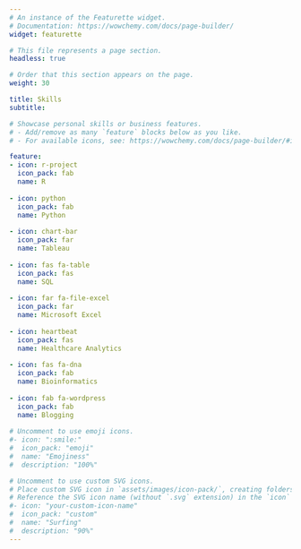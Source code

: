 ```yaml
---
# An instance of the Featurette widget.
# Documentation: https://wowchemy.com/docs/page-builder/
widget: featurette

# This file represents a page section.
headless: true

# Order that this section appears on the page.
weight: 30

title: Skills
subtitle:

# Showcase personal skills or business features.
# - Add/remove as many `feature` blocks below as you like.
# - For available icons, see: https://wowchemy.com/docs/page-builder/#icons

feature:
- icon: r-project
  icon_pack: fab
  name: R
  
- icon: python
  icon_pack: fab
  name: Python
  
- icon: chart-bar
  icon_pack: far
  name: Tableau
  
- icon: fas fa-table
  icon_pack: fas
  name: SQL
  
- icon: far fa-file-excel
  icon_pack: far
  name: Microsoft Excel 
  
- icon: heartbeat
  icon_pack: fas
  name: Healthcare Analytics
  
- icon: fas fa-dna
  icon_pack: fab
  name: Bioinformatics  
  
- icon: fab fa-wordpress
  icon_pack: fab
  name: Blogging
  
# Uncomment to use emoji icons.
#- icon: ":smile:"
#  icon_pack: "emoji"
#  name: "Emojiness"
#  description: "100%"  

# Uncomment to use custom SVG icons.
# Place custom SVG icon in `assets/images/icon-pack/`, creating folders if necessary.
# Reference the SVG icon name (without `.svg` extension) in the `icon` field.
#- icon: "your-custom-icon-name"
#  icon_pack: "custom"
#  name: "Surfing"
#  description: "90%"
---
```

